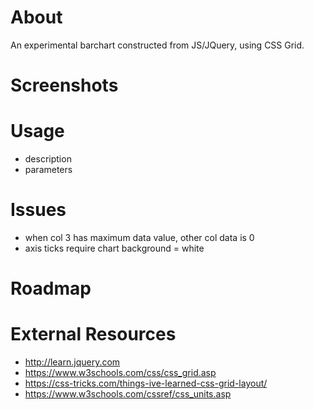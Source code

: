 # About
An experimental barchart constructed from JS/JQuery, using CSS Grid.

# Screenshots

# Usage
- description
- parameters

# Issues
- when col 3 has maximum data value, other col data is 0
- axis ticks require chart background = white

# Roadmap

# External Resources
- http://learn.jquery.com
- https://www.w3schools.com/css/css_grid.asp
- https://css-tricks.com/things-ive-learned-css-grid-layout/
- https://www.w3schools.com/cssref/css_units.asp